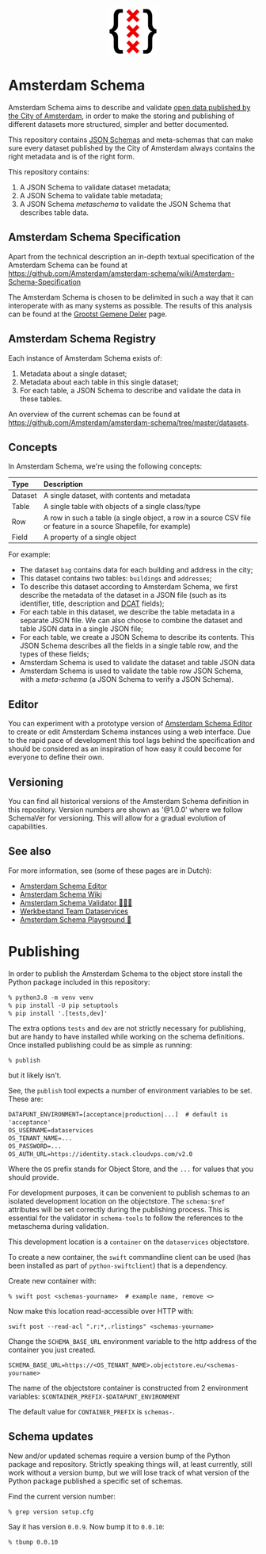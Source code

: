 <div align="center">
  <img alt="Amsterdam logo" width="100px" src="amsterdam-schema.svg" />
</div>

# Amsterdam Schema

Amsterdam Schema aims to describe and validate
[open data published by the City of Amsterdam](https://api.data.amsterdam.nl/api/),
in order to make the storing and publishing
of different datasets more structured,
simpler and better documented.

This repository contains [JSON Schemas](https://json-schema.org/) and meta-schemas
that can make sure every dataset published by the City of Amsterdam
always contains the right metadata and is of the right form.

This repository contains:

1. A JSON Schema to validate dataset metadata;
2. A JSON Schema to validate table metadata;
3. A JSON Schema _metaschema_ to validate the JSON Schema that describes table data.

## Amsterdam Schema Specification

Apart from the technical description
an in-depth textual specification of the Amsterdam Schema can be found at
https://github.com/Amsterdam/amsterdam-schema/wiki/Amsterdam-Schema-Specification

The Amsterdam Schema is chosen to be delimited in such a way
that it can interoperate with as many systems as possible.
The results of this analysis can be found at the
[Grootst Gemene Deler](https://github.com/Amsterdam/amsterdam-schema/wiki/Grootst-Gemene-Deler) page.

## Amsterdam Schema Registry

Each instance of Amsterdam Schema exists of:

1. Metadata about a single dataset;
2. Metadata about each table in this single dataset;
3. For each table, a JSON Schema to describe and validate the data in these tables.

An overview of the current schemas can be found at
https://github.com/Amsterdam/amsterdam-schema/tree/master/datasets.

## Concepts

In Amsterdam Schema, we're using the following concepts:

| Type       | Description                                        |
|:-----------|:---------------------------------------------------|
| Dataset    | A single dataset, with contents and metadata       |
| Table      | A single table with objects of a single class/type |
| Row        | A row in such a table (a single object, a row in a source CSV file or feature in a source Shapefile, for example) |
| Field      | A property of a single object                      |

For example:

- The dataset `bag` contains data for each building and address in the city;
- This dataset contains two tables: `buildings` and `addresses`;
- To describe this dataset according to Amsterdam Schema,
  we first describe the metadata of the dataset in a JSON file
  (such as its identifier, title, description and
  [DCAT](https://www.w3.org/TR/vocab-dcat-2/) fields);
- For each table in this dataset,
  we describe the table metadata in a separate JSON file.
  We can also choose to combine the dataset and table JSON data in a single JSON file;
- For each table,
  we create a JSON Schema to describe its contents.
  This JSON Schema describes all the fields in a single table row, and the types of these fields;
- Amsterdam Schema is used to validate the dataset and table JSON data
- Amsterdam Schema is used to validate the table row JSON Schema,
  with a _meta-schema_ (a JSON Schema to verify a JSON Schema).

## Editor

You can experiment with a prototype version of
[Amsterdam Schema Editor](https://amsterdam.github.io/schema-editor/)
to create or edit Amsterdam Schema instances using a web interface.
Due to the rapid pace of development
this tool lags behind the specification
and should be considered as an inspiration
of how easy it could become for everyone to define their own.

## Versioning

You can find all historical versions of the Amsterdam Schema definition in this repository.
Version numbers are shown as '@1.0.0'
where we follow SchemaVer for versioning.
This will allow for a gradual evolution of capabilities.


## See also

For more information, see (some of these pages are in Dutch):

- [Amsterdam Schema Editor](https://amsterdam.github.io/schema-editor/)
- [Amsterdam Schema Wiki](https://github.com/Amsterdam/amsterdam-schema/wiki)
- [Amsterdam Schema Validator 👩🏼‍🏫](https://observablehq.com/@bertspaan/amsterdam-schema-validator)
- [Werkbestand Team Dataservices](https://observablehq.com/@bertspaan/werkbestand-team-dataservices)
- [Amsterdam Schema Playground 🎠](https://observablehq.com/@bertspaan/amsterdam-schema-playground)

# Publishing

In order to publish the Amsterdam Schema to the object store
install the Python package included in this repository:

```console
% python3.8 -m venv venv
% pip install -U pip setuptools
% pip install '.[tests,dev]'
```

The extra options `tests` and `dev` are not strictly necessary for publishing,
but are handy to have installed while working on the schema definitions.
Once installed publishing could be as simple as running:

```console
% publish
```

but it likely isn't.

See, the `publish` tool expects a number of environment variables to be set.
These are:

```console
DATAPUNT_ENVIRONMENT=[acceptance|production|...]  # default is 'acceptance'
OS_USERNAME=dataservices
OS_TENANT_NAME=...
OS_PASSWORD=...
OS_AUTH_URL=https://identity.stack.cloudvps.com/v2.0
```

Where the `OS` prefix stands for Object Store,
and the `...` for values that you should provide.

For development purposes, it can be convenient to publish schemas
to an isolated development location on the objectstore.
The `schema:$ref` attributes will be set correctly during the publishing process.
This is essential for the validator in `schema-tools`
to follow the references to the metaschema during validation.

This development location is a `container` on the `dataservices` objectstore.

To create a new container, the `swift` commandline client can be used
(has been installed as part of `python-swiftclient`) that is a dependency.

Create new container with:

```console
% swift post <schemas-yourname>  # example name, remove <>
```

Now make this location read-accessible over HTTP with:

```console
swift post --read-acl ".r:*,.rlistings" <schemas-yourname>
```

Change the `SCHEMA_BASE_URL` environment variable to the http address
of the container you just created.

```console
SCHEMA_BASE_URL=https://<OS_TENANT_NAME>.objectstore.eu/<schemas-yourname>
```

The name of the objectstore container is constructed from 2 environment variables:
`$CONTAINER_PREFIX-$DATAPUNT_ENVIRONMENT`

The default value for `CONTAINER_PREFIX` is `schemas-`.


## Schema updates

New and/or updated schemas require a version bump of
the Python package and repository.
Strictly speaking things will,
at least currently,
still work without a version bump,
but we will lose track of what version of the Python package
published a specific set of schemas.

Find the current version number:

```console
% grep version setup.cfg
```

Say it has version `0.0.9`.
Now bump it to `0.0.10`:

```console
% tbump 0.0.10
```
